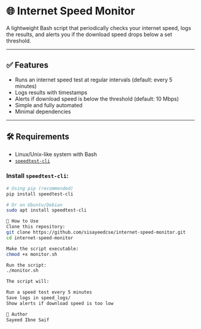 # 🌐 Internet Speed Monitor

A lightweight Bash script that periodically checks your internet speed, logs the results, and alerts you if the download speed drops below a set threshold.

---

## ✅ Features

- Runs an internet speed test at regular intervals (default: every 5 minutes)
- Logs results with timestamps
- Alerts if download speed is below the threshold (default: 10 Mbps)
- Simple and fully automated
- Minimal dependencies

---

## 🛠️ Requirements

- Linux/Unix-like system with Bash
- [`speedtest-cli`](https://github.com/sivel/speedtest-cli)

### Install `speedtest-cli`:

```bash
# Using pip (recommended)
pip install speedtest-cli

# Or on Ubuntu/Debian
sudo apt install speedtest-cli

🚀 How to Use
Clone this repository:
git clone https://github.com/sisayeedcse/internet-speed-monitor.git
cd internet-speed-monitor

Make the script executable:
chmod +x monitor.sh

Run the script:
./monitor.sh

The script will:

Run a speed test every 5 minutes
Save logs in speed_logs/
Show alerts if download speed is too low

👤 Author
Sayeed Ibne Saif

